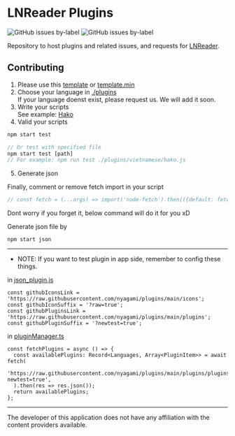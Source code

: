 # LNReader Plugins

<p>
  <img alt="GitHub issues by-label" src="https://img.shields.io/github/issues/lnreader/lnreader-sources/Source%20Request?color=success&label=source%20requests">
  <img alt="GitHub issues by-label" src="https://img.shields.io/github/issues/lnreader/lnreader-sources/Bug?color=red&label=bugs">
</p>

Repository to host plugins and related issues, and requests for [LNReader](https://github.com/LNReader/lnreader).

## Contributing

1. Please use this [template](./template.js) or [template.min](./template.min.js)
2. Choose your language in [./plugins](./plugins) <br>
If your language doenst exist, please request us. We will add it soon.
3. Write your scripts <br>
See example: [Hako](./plugins/vietnamese/hako.js)
4. Valid your scripts <br>
```js
npm start test

// Or test with specified file
npm start test [path]
// For example: npm run test ./plugins/vietnamese/hako.js
```

5. Generate json

Finally, comment or remove fetch import in your script
```js
// const fetch = (...args) => import('node-fetch').then(({default: fetch}) => fetch(...args));
```
Dont worry if you forget it, below command will do it for you xD

Generate json file by
```
npm start json
```
----------

* NOTE: If you want to test plugin in app side, remember to config these things.

in [json_plugin.js](./scripts/json_plugins.js)
```
const githubIconsLink = 'https://raw.githubusercontent.com/nyagami/plugins/main/icons';
const githubIconSuffix = '?raw=true';
const githubPluginsLink = 'https://raw.githubusercontent.com/nyagami/plugins/main/plugins';
const githubPluginSuffix = '?newtest=true';
```

in [pluginManager.ts](https://github.com/nyagami/lnreader/blob/install_sources/src/plugins/pluginManager.ts)
```
const fetchPlugins = async () => {
  const availablePlugins: Record<Languages, Array<PluginItem>> = await fetch(
    'https://raw.githubusercontent.com/nyagami/plugins/main/plugins/plugins.min.json?newtest=true',
  ).then(res => res.json());
  return availablePlugins;
};
```

----------
The developer of this application does not have any affiliation with the content providers available.
